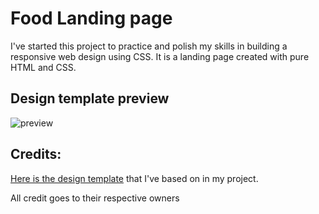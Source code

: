 # Food Landing page

I've started this project to practice and polish my skills in building a responsive web design using CSS.
It is a landing page created with pure HTML and CSS.

## Design template preview

![preview](https://user-images.githubusercontent.com/50768052/79848002-2b84a580-83c9-11ea-8041-bcf4c0109958.png)

## Credits:

[Here is the design template](https://www.uplabs.com/posts/food-landing-page-freebie) that I've based on in my project.

All credit goes to their respective owners
